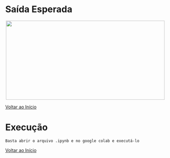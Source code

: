 # Saída Esperada
<p align="center">
    <img width="500" height="250" src="https://github.com/Lucasl3/Problemas-IA/blob/main/Problema dos missionários e canibais/saida.png">
  </p>

[Voltar ao Início](https://github.com/Lucasl3/Problemas-IA/)
# Execução
    Basta abrir o arquivo .ipynb e no google colab e executá-lo

[Voltar ao Início](https://github.com/Lucasl3/Problemas-IA/)